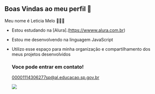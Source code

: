 ## Boas Vindas ao meu perfil 👋

Meu nome é Leticia Melo 🧡🧡💛


- Estou estudando na [Alura].(https://wwww.alura.com.br)
- Estou me desenvolvendo na linguagem JavaScript
- Utilizo esse espaço para minha organização e compartilhamento dos meus projetos desenvolvidos

  ### Voce pode entrar em contato!
  

  00001114306277sp@al.educacao.sp.gov.br

  ![](https://media1.tenor.com/m/JWJRjZFUa_cAAAAC/one-piece-anime.gif)
  

